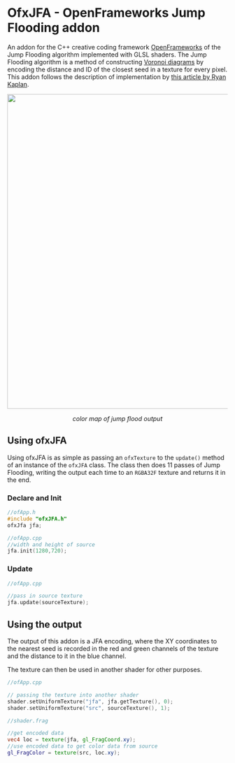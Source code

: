 # OfxJFA - OpenFrameworks Jump Flooding addon

An addon for the C++ creative
coding framework [OpenFrameworks](https://openframeworks.cc) of the
Jump Flooding algorithm implemented with GLSL shaders. The Jump Flooding algorithm
is a method of constructing [Voronoi
diagrams](https://en.wikipedia.org/wiki/Voronoi_diagram) by encoding the
distance and ID of the closest seed in a texture for every pixel. This addon
follows the description of implementation by [this article by Ryan Kaplan](https://www.rykap.com/graphics/skew/2016/02/25/voronoi-diagrams/).

<div align="center">
<img src="https://user-images.githubusercontent.com/26333602/108489927-6fbf2b80-72a2-11eb-946b-d081ad984988.png" width="720">
<p><em>color map of jump flood output</em></p>
</div>

## Using ofxJFA
Using ofxJFA is as simple as passing an `ofxTexture` to the `update()` method of
an instance of the `ofxJFA` class. The class then does 11 passes of Jump
Flooding, writing the output each time to an `RGBA32F` texture and returns it in
the end.

### Declare and Init
```cpp
//ofApp.h
#include "ofxJFA.h"
ofxJfa jfa;

//ofApp.cpp 
//width and height of source
jfa.init(1280,720); 
```
### Update 
```cpp
//ofApp.cpp

//pass in source texture
jfa.update(sourceTexture); 
```

## Using the output
The output of this addon is a JFA encoding, where the XY coordinates to the
nearest seed is recorded in the red and green channels of the texture and the
distance to it in the blue channel. 

The texture can then be used in another shader for other purposes.
```cpp
//ofApp.cpp

// passing the texture into another shader
shader.setUniformTexture("jfa", jfa.getTexture(), 0);
shader.setUniformTexture("src", sourceTexture(), 1);
```
```glsl
//shader.frag

//get encoded data
vec4 loc = texture(jfa, gl_FragCoord.xy); 
//use encoded data to get color data from source
gl_FragColor = texture(src, loc.xy); 
```
